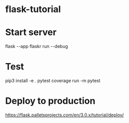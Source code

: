 # flask-tutorial
# Start server
flask --app flaskr run --debug

# Test
pip3 install -e .
pytest
coverage run -m pytest

# Deploy to production
https://flask.palletsprojects.com/en/3.0.x/tutorial/deploy/